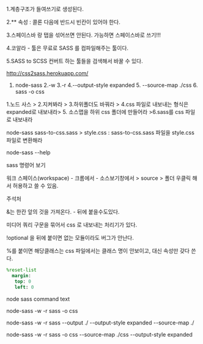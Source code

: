 1.계층구조가 들여쓰기로 생성된다.

2.** 속성 : 콜론 다음에 반드시 빈칸이 있어야 한다.

3.스페이스바 랑 탭을 섞어쓰면 안된다. 가능하면 스페이스바로 쓰기!!!

4.코알라 - 툴은 무료로 SASS 를 컴파일해주는 툴이다.

5.SASS to SCSS 컨버트 하는 툴들을 검색해서 바꿀 수 있다.

  http://css2sass.herokuapp.com/
  
1. node-sass 2.-w 3.-r  4.--output-style expanded 5. --source-map ./css  6. sass -o css

1.노드 사스 > 2.지켜봐라 > 3.하위폴더도 바꿔라 > 4.css 파일로 내보내는 형식은 expanded로 내보내라> 5. 소스맵을 하위 css 폴더에 만들어라 >6.sass를 css 파일로 내보내라


node-sass sass-to-css.sass > style.css
 : sass-to-css.sass 파일을 style.css 파일로 변환해라


node-sass --help

sass 명령어 보기

워크 스페이스(workspace) - 크롬에서 - 소스보기창에서 > source > 폴더 우클릭 해서 허용하고 쓸 수 있음.


주석처

&는 한칸 앞의 것을 가져온다. - 뒤에 붙을수도있다.

미디어 쿼리 구문을 묶어서 css 로 내보내는 처리기가 있다.

!optional 을 뒤에 붙이면 없는 모듈이라도 버그가 안난다.

%를 붙이면 해당클래스는 css 파일에서는 클래스 명이 안보이고, 대신 속성만 갖다 쓴다.

```sass
%reset-list
  margin:
   top: 0
   left: 0
  ```
  
node sass command text

node-sass -w -r sass -o css

node-sass -w -r sass --output ./ --output-style expanded --source-map ./

node-sass -w -r sass -o css --source-map ./css --output-style expanded
